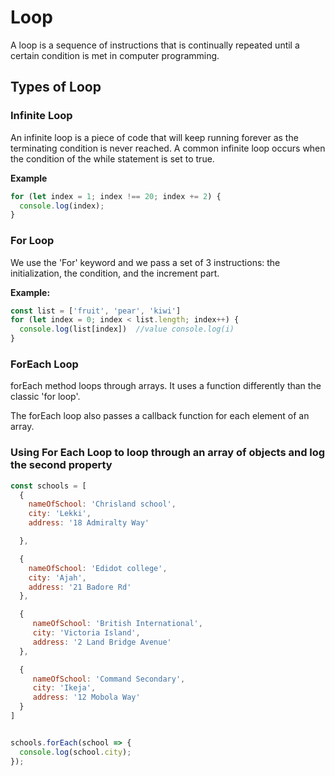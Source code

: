 # **Loop**

A loop is a sequence of instructions that is continually repeated until a certain condition is met in computer programming.


## **Types of Loop**

### **Infinite Loop**
An infinite loop is a piece of code that will keep running forever as the terminating condition is never reached.
A common infinite loop occurs when the condition of the while statement is set to true.

**Example**
~~~js
for (let index = 1; index !== 20; index += 2) {
  console.log(index);
}
~~~



### **For Loop**
We  use  the 'For'  keyword  and  we  pass  a  set  of  3  instructions:  the initialization, the condition, and the increment part.

**Example:**
~~~js
const list = ['fruit', 'pear', 'kiwi']
for (let index = 0; index < list.length; index++) {
  console.log(list[index])  //value console.log(i) 
}
~~~




### **ForEach Loop**
forEach method loops through arrays. It uses a function differently than the classic 'for loop'.

The forEach loop also passes a callback function for each element of an array.


### **Using For Each Loop to loop through an array of objects and log the second property**

~~~js
const schools = [
  {
    nameOfSchool: 'Chrisland school',
    city: 'Lekki',
    address: '18 Admiralty Way'

  },

  {
    nameOfSchool: 'Edidot college',
    city: 'Ajah',
    address: '21 Badore Rd'
  },

  {
     nameOfSchool: 'British International',
     city: 'Victoria Island',
     address: '2 Land Bridge Avenue'
  },

  {
     nameOfSchool: 'Command Secondary',
     city: 'Ikeja',
     address: '12 Mobola Way'
  }
]


schools.forEach(school => {
  console.log(school.city);
});
~~~







